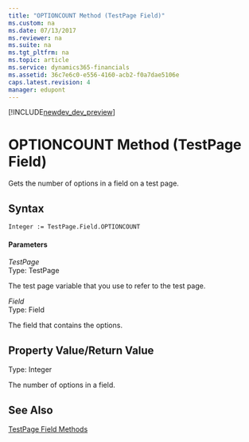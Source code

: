 ```yaml
---
title: "OPTIONCOUNT Method (TestPage Field)"
ms.custom: na
ms.date: 07/13/2017
ms.reviewer: na
ms.suite: na
ms.tgt_pltfrm: na
ms.topic: article
ms.service: dynamics365-financials
ms.assetid: 36c7e6c0-e556-4160-acb2-f0a7dae5106e
caps.latest.revision: 4
manager: edupont
---
```


[!INCLUDE[newdev_dev_preview](../includes/newdev_dev_preview.md)]

# OPTIONCOUNT Method (TestPage Field)
Gets the number of options in a field on a test page.  
  
## Syntax  
  
```  
Integer := TestPage.Field.OPTIONCOUNT  
```  
  
#### Parameters  
 *TestPage*  
 Type: TestPage  
  
 The test page variable that you use to refer to the test page.  
  
 *Field*  
 Type: Field  
  
 The field that contains the options.  
  
## Property Value/Return Value  
 Type: Integer  
  
 The number of options in a field.  
  
## See Also  
 [TestPage Field Methods](devenv-TestPage-Field-Methods.md)